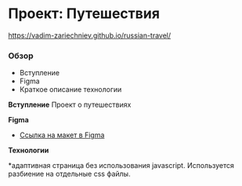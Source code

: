# Проект: Путешествия
https://vadim-zariechniev.github.io/russian-travel/
### Обзор
* Вступление
* Figma
* Краткое описание технологии


**Вступление**
Проект о путешествиях

**Figma**

* [Ссылка на макет в Figma](https://www.figma.com/file/5S2WSbEFL6awjVWJ0NWL8Q/Sprint-3_-Russia-_-desktop-mobile?node-id=28503%3A0)

**Технологии**

*адаптивная страница без использования javascript. Используется разбиение на отдельные css файлы.
